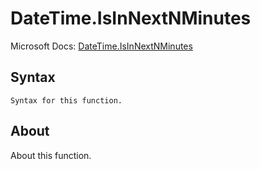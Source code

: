 ---
---

# DateTime.IsInNextNMinutes

Microsoft Docs: [DateTime.IsInNextNMinutes](https://docs.microsoft.com/en-us/powerquery-m/datetime-isinnextnminutes)

## Syntax

```powerquery-m
Syntax for this function.
```

## About

About this function.

